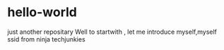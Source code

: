# hello-world
just another repositary
Well to startwith , let me introduce myself,myself ssid from ninja techjunkies
